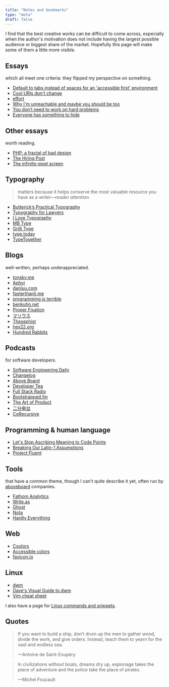 ```yaml
---
title: "Notes and bookmarks"
type: "meta"
draft: false
---
```


I find that the best creative works can be difficult to come across, especially
when the author's motivation does not include having the largest possible
audience or biggest share of the market. Hopefully this page will make some of
them a little more visible.

## Essays

which all meet one criteria: they flipped my perspective on something.

- [Default to tabs instead of spaces for an 'accessible first' environment](https://alexandersandberg.com/tabs-for-accessibility/)
- [Cool URIs don't change](https://www.w3.org/Provider/Style/URI)
- [effort](https://ava.substack.com/p/effort)
- [Why I'm unreachable and maybe you should be too](https://levels.io/contact-me/)
- [You don’t need to work on hard problems](https://www.benkuhn.net/hard/)
- [Everyone has something to hide](https://usefathom.com/blog/to-hide)

## Other essays

worth reading.

- [PHP: a fractal of bad design](https://eev.ee/blog/2012/04/09/php-a-fractal-of-bad-design/)
- [The Hiring Post](https://sockpuppet.org/blog/2015/03/06/the-hiring-post/)
- [The infinite-pixel screen](https://practicaltypography.com/the-infinite-pixel-screen.html)

## Typography

> matters because it helps conserve the most valuable resource you have as a writer—*reader attention*.

- [Butterick’s Practical Typography](https://practicaltypography.com/)
- [Typography for Lawyers](https://typographyforlawyers.com/)
- [I Love Typography](https://fonts.ilovetypography.com/)
- [MB Type](https://mbtype.com/)
- [Grilli Type](https://www.grillitype.com/)
- [type.today](https://type.today/en)
- [TypeTogether](https://www.type-together.com/)

## Blogs

well-written, perhaps underappreciated.

- [tonsky.me](https://tonsky.me/)
- [Aphyr](https://aphyr.com/)
- [danluu.com](https://danluu.com/)
- [fasterthanli.me](https://fasterthanli.me/)
- [programming is terrible](https://programmingisterrible.com/)
- [benkuhn.net](https://www.benkuhn.net/)
- [Proper Fixation](https://yosefk.com/blog/)
- [マリウス](https://マリウス.com/)
- [Thesephist](https://thesephist.com/)
- [hex22.org](https://hex22.org/blog/)
- [Hundred Rabbits](https://100r.co/site/home.html)

## Podcasts

for software developers.

- [Software Engineering Daily](https://softwareengineeringdaily.com/)
- [Changelog](https://changelog.com/)
- [Above Board](https://usefathom.com/above-board)
- [Developer Tea](https://developertea.com/)
- [Full Stack Radio](https://fullstackradio.com/)
- [Bootstrapped.fm](https://bootstrapped.fm/)
- [The Art of Product](https://artofproductpodcast.com/)
- [二分电台](https://binary.2bab.me/)
- [CoRecursive](https://corecursive.com/)

## Programming & human language

- [Let's Stop Ascribing Meaning to Code Points](https://manishearth.github.io/blog/2017/01/14/stop-ascribing-meaning-to-unicode-code-points/)
- [Breaking Our Latin-1 Assumptions](https://manishearth.github.io/blog/2017/01/15/breaking-our-latin-1-assumptions/)
- [Project Fluent](https://projectfluent.org/)

## Tools

that have a common theme, though I can't quite describe it yet, often run by
[aboveboard](https://www.wordnik.com/words/aboveboard) companies.

- [Fathom Analytics](https://usefathom.com)
- [Write.as](https://write.as/)
- [Ghost](https://ghost.org/)
- [Nota](https://nota.md/)
- [Hardly Everything](https://www.hardlyeverything.com/)

## Web

- [Coolors](https://coolors.co/)
- [Accessible colors](https://accessible-colors.com/)
- [favicon.io](https://favicon.io/)

## Linux

- [dwm](https://dwm.suckless.org/)
- [Dave's Visual Guide to dwm](https://ratfactor.com/dwm)
- [Vim cheat sheet](https://vim.rtorr.com/)

I also have a page for [Linux commands and snippets](linux).

## Quotes

> If you want to build a ship, don’t drum up the men to gather wood, divide the
> work, and give orders. Instead, teach them to yearn for the vast and endless
> sea.
>
> —Antoine de Saint-Exupéry

> In civilizations without boats, dreams dry up, espionage takes the place of
> adventure and the police take the place of pirates.
>
> —Michel Foucault
